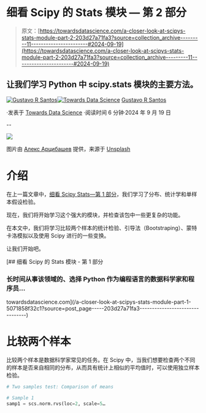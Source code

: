 # 细看 Scipy 的 Stats 模块 — 第 2 部分

> 原文：[https://towardsdatascience.com/a-closer-look-at-scipys-stats-module-part-2-203d27a71fa3?source=collection_archive---------11-----------------------#2024-09-19](https://towardsdatascience.com/a-closer-look-at-scipys-stats-module-part-2-203d27a71fa3?source=collection_archive---------11-----------------------#2024-09-19)

## 让我们学习 Python 中 scipy.stats 模块的主要方法。

[](https://gustavorsantos.medium.com/?source=post_page---byline--203d27a71fa3--------------------------------)[![Gustavo R Santos](../Images/a19a9f4525cdeb6e7a76cd05246aa622.png)](https://gustavorsantos.medium.com/?source=post_page---byline--203d27a71fa3--------------------------------)[](https://towardsdatascience.com/?source=post_page---byline--203d27a71fa3--------------------------------)[![Towards Data Science](../Images/a6ff2676ffcc0c7aad8aaf1d79379785.png)](https://towardsdatascience.com/?source=post_page---byline--203d27a71fa3--------------------------------) [Gustavo R Santos](https://gustavorsantos.medium.com/?source=post_page---byline--203d27a71fa3--------------------------------)

·发表于 [Towards Data Science](https://towardsdatascience.com/?source=post_page---byline--203d27a71fa3--------------------------------) ·阅读时间 6 分钟·2024 年 9 月 19 日

--

![](../Images/1dffb7440ef323eb26ad4a0bb184e8fc.png)

图片由 [Алекс Арцибашев](https://unsplash.com/@lxrcbsv?utm_content=creditCopyText&utm_medium=referral&utm_source=unsplash) 提供，来源于 [Unsplash](https://unsplash.com/photos/a-bar-chart-is-shown-on-a-blue-background-vVHXeu0YNbk?utm_content=creditCopyText&utm_medium=referral&utm_source=unsplash)

# 介绍

在上一篇文章中，[细看 Scipy Stats—第 1 部分](/a-closer-look-at-scipys-stats-module-part-1-5071858f32c1)，我们学习了分布、统计学和单样本假设检验。

现在，我们将开始学习这个强大的模块，并检查该包中一些更复杂的功能。

在本文中，我们将学习比较两个样本的统计检验、引导法（Bootstraping）、蒙特卡洛模拟以及使用 Scipy 进行的一些变换。

让我们开始吧。

[](/a-closer-look-at-scipys-stats-module-part-1-5071858f32c1?source=post_page-----203d27a71fa3--------------------------------) [## 细看 Scipy 的 Stats 模块 - 第 1 部分

### 长时间从事该领域的、选择 Python 作为编程语言的数据科学家和程序员…

towardsdatascience.com](/a-closer-look-at-scipys-stats-module-part-1-5071858f32c1?source=post_page-----203d27a71fa3--------------------------------)

# 比较两个样本

比较两个样本是数据科学家常见的任务。在 Scipy 中，当我们想要检查两个不同的样本是否来自相同的分布，从而具有统计上相似的平均值时，可以使用独立样本检验。

```py
# Two samples test: Comparison of means

# Sample 1
samp1 = scs.norm.rvs(loc=2, scale=5…
```
